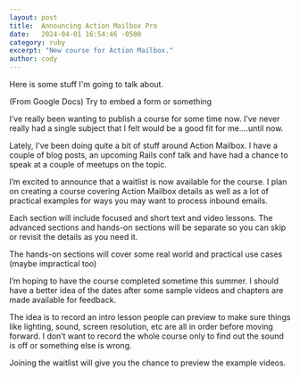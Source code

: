 ```yaml
---
layout: post
title:  Announcing Action Mailbox Pro
date:   2024-04-01 16:54:46 -0500
category: ruby
excerpt: "New course for Action Mailbox."
author: cody
---
```


Here is some stuff I'm going to talk about.

(From Google Docs)
Try to embed a form or something

I’ve really been wanting to publish a course for some time now.  I’ve never really had a single subject that I felt would be a good fit for me….until now.

Lately, I’ve been doing quite a bit of stuff around Action Mailbox.  I have a couple of blog posts, an upcoming Rails conf talk and have had a chance to speak at a couple of meetups on the topic.

I’m excited to announce that a waitlist is now available for the course.  I plan on creating a course covering Action Mailbox details as well as a lot of practical examples for ways you may want to process inbound emails.

Each section will include focused and short text and video lessons.  The advanced sections and hands-on sections will be separate so you can skip or revisit the details as you need it.

The hands-on sections will cover some real world and practical use cases (maybe impractical too)

I’m hoping to have the course completed sometime this summer.  I should have a better idea of the dates after some sample videos and chapters are made available for feedback.

The idea is to record an intro lesson people can preview to make sure things like lighting, sound, screen resolution, etc are all in order before moving forward. I don’t want to record the whole course only to find out the sound is off or something else is wrong.

Joining the waitlist will give you the chance to preview the example videos.

<!-- <form action="https://store.codynorman.com/email_lists/584854/subscriptions" accept-charset="UTF-8" method="post">    <input type="text" name="name" placeholder="Name" />  <input type="email" name="email" required="required" placeholder="Email" />  <input type="submit" value="Join" /></form> -->
